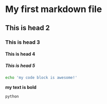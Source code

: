 # My first markdown file
## This is head 2 
### This is head 3
#### This is head 4
##### This is head 5

```bash
echo 'my code block is awesome!'
```
**my text is bold**

`python`
